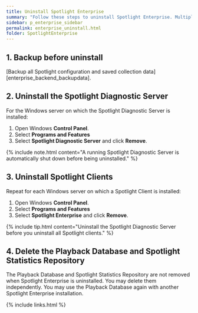 ```yaml
---
title: Uninstall Spotlight Enterprise
summary: "Follow these steps to uninstall Spotlight Enterprise. Multiple Spotlight Clients and servers may be involved."
sidebar: p_enterprise_sidebar
permalink: enterprise_uninstall.html
folder: SpotlightEnterprise
---
```





## 1. Backup before uninstall
[Backup all Spotlight configuration and saved collection data][enterprise_backend_backupdata].

## 2. Uninstall the Spotlight Diagnostic Server

For the Windows server on which the Spotlight Diagnostic Server is installed:

1. Open Windows **Control Panel**.
2. Select **Programs and Features**
3. Select **Spotlight Diagnostic Server** and click **Remove**.

{% include note.html content="A running Spotlight Diagnostic Server is automatically shut down before being uninstalled." %}

## 3. Uninstall Spotlight Clients

Repeat for each Windows server on which a Spotlight Client is installed:

1. Open Windows **Control Panel**.
2. Select **Programs and Features**
3. Select **Spotlight Enterprise** and click **Remove**.

{% include tip.html content="Uninstall the Spotlight Diagnostic Server before you uninstall all Spotlight clients." %}

## 4. Delete the Playback Database and Spotlight Statistics Repository
The Playback Database and Spotlight Statistics Repository are not removed when Spotlight Enterprise is uninstalled. You may delete them independently. You may use the Playback Database again with another Spotlight Enterprise installation.

{% include links.html %}
